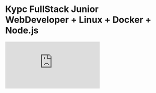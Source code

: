 # Курс FullStack Junior WebDeveloper + Linux + Docker + Node.js
![PLAN](https://github.com/lit79/fullstack_course_jsLinuxNodeDockerWeb/raw/master/plans_lit79.pdf)
